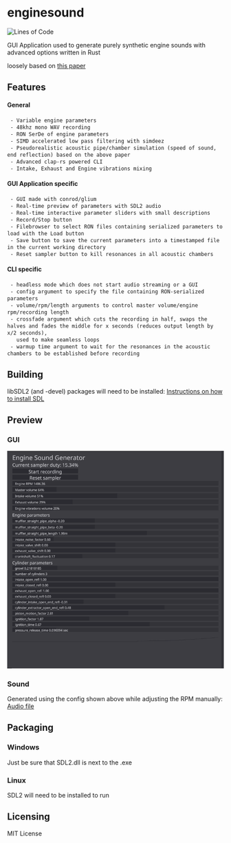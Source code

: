# enginesound
![Lines of Code](https://tokei.rs/b1/github/dasetwas/enginesound?category=code)

GUI Application used to generate purely synthetic engine sounds with advanced options written in Rust

loosely based on [this paper](https://www.researchgate.net/publication/280086598_Physically_informed_car_engine_sound_synthesis_for_virtual_and_augmented_environments "Physically informed_car engine sound synthesis for virtual and augmented environments")

## Features ##


#### General ####
```
 - Variable engine parameters
 - 48khz mono WAV recording
 - RON SerDe of engine parameters
 - SIMD accelerated low pass filtering with simdeez
 - Pseudorealistic acoustic pipe/chamber simulation (speed of sound, end reflection) based on the above paper
 - Advanced clap-rs powered CLI
 - Intake, Exhaust and Engine vibrations mixing
```

#### GUI Application specific ####
```
 - GUI made with conrod/glium
 - Real-time preview of parameters with SDL2 audio
 - Real-time interactive parameter sliders with small descriptions
 - Record/Stop button
 - Filebrowser to select RON files containing serialized parameters to load with the Load button
 - Save button to save the current parameters into a timestamped file in the current working directory
 - Reset sampler button to kill resonances in all acoustic chambers
```

#### CLI specific ####
```
 - headless mode which does not start audio streaming or a GUI
 - config argument to specify the file containing RON-serialized parameters
 - volume/rpm/length arguments to control master volume/engine rpm/recording length
 - crossfade argument which cuts the recording in half, swaps the halves and fades the middle for x seconds (reduces output length by x/2 seconds),
   used to make seamless loops
 - warmup time argument to wait for the resonances in the acoustic chambers to be established before recording
```

## Building ##

libSDL2 (and -devel) packages will need to be installed:
[Instructions on how to install SDL](https://github.com/Rust-SDL2/rust-sdl2/blob/master/README.md)

## Preview ##
### GUI ###
![Image](gui_ff0d902.PNG)

### Sound ###
Generated using the config shown above while adjusting the RPM manually: [Audio file](https://raw.githubusercontent.com/DasEtwas/enginesound/master/example_ff0d902.mp3)

## Packaging ##
### Windows ###
Just be sure that SDL2.dll is next to the .exe

### Linux ###
SDL2 will need to be installed to run

## Licensing ##

MIT License
